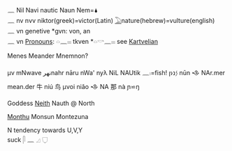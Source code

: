 𓈖 Nil Navi nautic Naun Nem=🌢  
𓈖 nv nνv niktor(greek)=victor(Latin) [𓅐](𓅐)nature(hebrew)=vulture(english)  
𓈖 vn genetive *gvn: von, an  
𓈖 vn [Pronouns](Pronouns): 𓏏𓈖𓏤𓏤𓏤  tkven *𓏏𓎡𓈖𓏤𓏤𓏤 see [Kartvelian](Kartvelian)  


Menes Meander Mnemnon?  

μν mNwave نهرnahr nāru nWa' nyλ NiL NAUtik 𓈖𓏤=fish! ןነ𐤍נ nūn 𒈾 NAr.mer mean.der 牛 niú 鸟 μνoi niǎo 𒈾 NA 那 nà ɲ⋍ŋ  

Goddess [Neith](https://en.wikipedia.org/wiki/Neith) Nauth @ North  

[Monthu](https://en.wikipedia.org/wiki/Monthu) Monsun Montezuna  

N tendency towards U,V,Y  
suck 𓋴 𓈖 𓈎 𓂒  